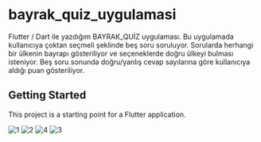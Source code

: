 
# bayrak_quiz_uygulamasi

Flutter / Dart ile yazdığım BAYRAK_QUİZ uygulaması. Bu uygulamada kullanıcıya çoktan seçmeli şeklinde beş soru soruluyor. 
Sorularda herhangi bir ülkenin bayrapı gösteriliyor ve seçeneklerde doğru ülkeyi bulması isteniyor.
Beş soru sonunda doğru/yanlış cevap sayılarına göre kullanıcıya aldığı puan gösteriliyor.

## Getting Started

This project is a starting point for a Flutter application.

![1](https://github.com/hilalkaynarca/bayrak_quiz_uygulamasi/assets/42433604/324993fe-1528-4bb2-8bd8-0b43adc71cca)
![2](https://github.com/hilalkaynarca/bayrak_quiz_uygulamasi/assets/42433604/b1decc40-23b3-4165-b24a-52ba96ea6311)
![4](https://github.com/hilalkaynarca/bayrak_quiz_uygulamasi/assets/42433604/4764c311-7e28-44ee-a4b9-b81170887fc7)
![3](https://github.com/hilalkaynarca/bayrak_quiz_uygulamasi/assets/42433604/374e99be-f167-4f6f-81f8-2256a11f0175)

